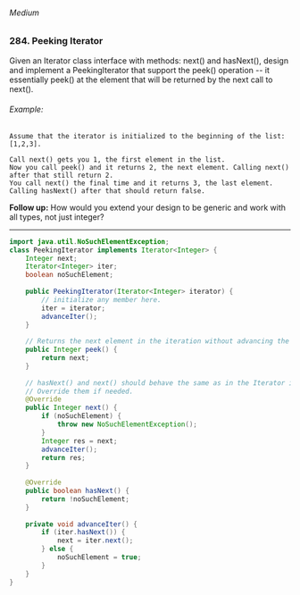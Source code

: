 ###### Medium

### 284. Peeking Iterator

Given an Iterator class interface with methods: next() and hasNext(), design and implement a PeekingIterator that support the peek() operation -- it essentially peek() at the element that will be returned by the next call to next().

###### Example:
```
Assume that the iterator is initialized to the beginning of the list: [1,2,3].

Call next() gets you 1, the first element in the list.
Now you call peek() and it returns 2, the next element. Calling next() after that still return 2. 
You call next() the final time and it returns 3, the last element. 
Calling hasNext() after that should return false.
```
**Follow up:** How would you extend your design to be generic and work with all types, not just integer?

***

```java
import java.util.NoSuchElementException;
class PeekingIterator implements Iterator<Integer> {
    Integer next;
    Iterator<Integer> iter;
    boolean noSuchElement;
    
	public PeekingIterator(Iterator<Integer> iterator) {
	    // initialize any member here.
	    iter = iterator;
        advanceIter();
	}
	
    // Returns the next element in the iteration without advancing the iterator.
	public Integer peek() {
        return next;
	}
	
	// hasNext() and next() should behave the same as in the Iterator interface.
	// Override them if needed.
	@Override
	public Integer next() {
	    if (noSuchElement) {
            throw new NoSuchElementException();
        }
        Integer res = next;
        advanceIter();
        return res;
	}
	
	@Override
	public boolean hasNext() {
	    return !noSuchElement;
	}
    
    private void advanceIter() {
        if (iter.hasNext()) {
            next = iter.next();
        } else {
            noSuchElement = true;
        }
    }
}
```
